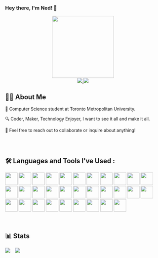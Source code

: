 ### Hey there, I'm Ned! 👋

<div id="header" align="center">
  <img src="https://media.giphy.com/media/jAe22Ec5iICCk/giphy.gif" width="200"/>
</div>

<div id="badges" align="center" >
    <a href="https://www.linkedin.com/in/ned-ean/" target="_blank">
        <img src="https://img.shields.io/badge/LinkedIn-blue?logo=linkedin&logoColor=white&style=for-the-badge">
    </a>
    <a href="https://wathaned.ca/" target="_blank">
        <img src="https://img.shields.io/badge/Portfolio-green?logo=windowsterminal&logoColor=white&style=for-the-badge">
    </a>
</div>

## 👨‍💻 About Me

<div style="padding-bottom: 2rem">
	<p>📜 Computer Science student at Toronto Metropolitan University.</p>
    <p>🔍 Coder, Maker, Technology Enjoyer, I want to see it all and make it all.</p>
    <p>🤝 Feel free to reach out to collaborate or inquire about anything!</p>
</div>

## 🛠️ Languages and Tools I've Used :

<div style="padding-bottom: 2rem">
    <img src="https://cdn.jsdelivr.net/gh/devicons/devicon/icons/c/c-original.svg" width="40" height="40"/>
	<img src="https://cdn.jsdelivr.net/gh/devicons/devicon/icons/cplusplus/cplusplus-original.svg" width="40" height="40"/>
	<img src="https://cdn.jsdelivr.net/gh/devicons/devicon/icons/csharp/csharp-original.svg" width="40" height="40"/>
	<img src="https://cdn.jsdelivr.net/gh/devicons/devicon/icons/python/python-original.svg" width="40" height="40"/>
    <img src="https://cdn.jsdelivr.net/gh/devicons/devicon/icons/bash/bash-original.svg" width="40" height="40"/>
    <img src="https://cdn.jsdelivr.net/gh/devicons/devicon/icons/css3/css3-original.svg" width="40" height="40"/>
    <img src="https://cdn.jsdelivr.net/gh/devicons/devicon/icons/elixir/elixir-original.svg" width="40" height="40"/>
	<img src="https://cdn.jsdelivr.net/gh/devicons/devicon/icons/haskell/haskell-original.svg" width="40" height="40"/>
    <img src="https://cdn.jsdelivr.net/gh/devicons/devicon/icons/figma/figma-original.svg" width="40" height="40"/>
    <img src="https://cdn.jsdelivr.net/gh/devicons/devicon/icons/git/git-original.svg" width="40" height="40"/>
    <img src="https://cdn.jsdelivr.net/gh/devicons/devicon/icons/github/github-original.svg" width="40" height="40"/>
	<img src="https://cdn.jsdelivr.net/gh/devicons/devicon/icons/jupyter/jupyter-original.svg" width="40" height="40"/>
	<img src="https://cdn.jsdelivr.net/gh/devicons/devicon/icons/pytorch/pytorch-original.svg" width="40" height="40"/>
    <img src="https://cdn.jsdelivr.net/gh/devicons/devicon/icons/html5/html5-original.svg" width="40" height="40"/>
	<img src="https://cdn.jsdelivr.net/gh/devicons/devicon/icons/firebase/firebase-plain.svg" width="40" height="40"/>
	<img src="https://cdn.jsdelivr.net/gh/devicons/devicon/icons/mongodb/mongodb-original.svg" width="40" height="40"/>
	<img src="https://cdn.jsdelivr.net/gh/devicons/devicon/icons/opencv/opencv-original.svg" width="40" height="40"/>
    <img src="https://cdn.jsdelivr.net/gh/devicons/devicon/icons/java/java-original.svg" width="40" height="40"/>
    <img src="https://cdn.jsdelivr.net/gh/devicons/devicon/icons/javascript/javascript-original.svg" width="40" height="40"/>
    <img src="https://cdn.jsdelivr.net/gh/devicons/devicon/icons/linux/linux-original.svg" width="40" height="40"/>
	<img src="https://cdn.jsdelivr.net/gh/devicons/devicon/icons/arduino/arduino-original-wordmark.svg" width="40" height="40"/>
    <img src="https://cdn.jsdelivr.net/gh/devicons/devicon/icons/raspberrypi/raspberrypi-original.svg" width="40" height="40"/>
    <img src="https://cdn.jsdelivr.net/gh/devicons/devicon/icons/rust/rust-plain.svg" width="40" height="40"/>
    <img src="https://cdn.jsdelivr.net/gh/devicons/devicon/icons/vim/vim-original.svg" width="40" height="40"/>
    <img src="https://cdn.jsdelivr.net/gh/devicons/devicon/icons/blender/blender-original.svg" width="40" height="40"/>
	<img src="https://cdn.jsdelivr.net/gh/devicons/devicon/icons/unity/unity-original.svg" width="40" height="40"/>
	<img src="https://cdn.jsdelivr.net/gh/devicons/devicon/icons/inkscape/inkscape-original.svg" width="40" height="40"/>
    <img src="https://cdn.jsdelivr.net/gh/devicons/devicon/icons/photoshop/photoshop-line.svg" width="40" height="40"/>
	<img src="https://cdn.jsdelivr.net/gh/devicons/devicon/icons/illustrator/illustrator-plain.svg" width="40" height="40"/>
    <img src="https://cdn.jsdelivr.net/gh/devicons/devicon/icons/premierepro/premierepro-original.svg" width="40" height="40"/>
    <img src="https://cdn.jsdelivr.net/gh/devicons/devicon/icons/aftereffects/aftereffects-original.svg" width="40" height="40"/>

</div>

## 📊 Stats

<div id="Stats" style="display:flex; align-items:center;padding-bottom: 2rem">
    <picture>
    <source
        srcset="https://github-readme-stats.vercel.app/api?username=ned-2000&show_icons=true&theme=dark"
        media="(prefers-color-scheme: dark)"
    />
    <source
        srcset="https://github-readme-stats.vercel.app/api?username=ned-2000&show_icons=true"
        media="(prefers-color-scheme: light), (prefers-color-scheme: no-preference)"
    />
    <img src="https://github-readme-stats.vercel.app/api?username=ned-2000&show_icons=true" />
    </picture>
    <picture style="padding-left:1rem">
    <source
        srcset="https://github-readme-stats.vercel.app/api/top-langs/?username=ned-2000&layout=compact&theme=dark"
        media="(prefers-color-scheme: dark)"
    />
    <source
        srcset="https://github-readme-stats.vercel.app/api/top-langs/?username=ned-2000&layout=compact"
        media="(prefers-color-scheme: light), (prefers-color-scheme: no-preference)"
    />
    <img src="https://github-readme-stats.vercel.app/api/top-langs/?username=ned-2000&layout=compact" />
    </picture>
</div>

<!--
**Ned-2000/Ned-2000** is a ✨ _special_ ✨ repository because its `README.md` (this file) appears on your GitHub profile.

Here are some ideas to get you started:

- 🔭 I’m currently working on ...
- 🌱 I’m currently learning ...
- 👯 I’m looking to collaborate on ...
- 🤔 I’m looking for help with ...
- 💬 Ask me about ...
- 📫 How to reach me: ...
- 😄 Pronouns: ...
- ⚡ Fun fact: ...
-->
